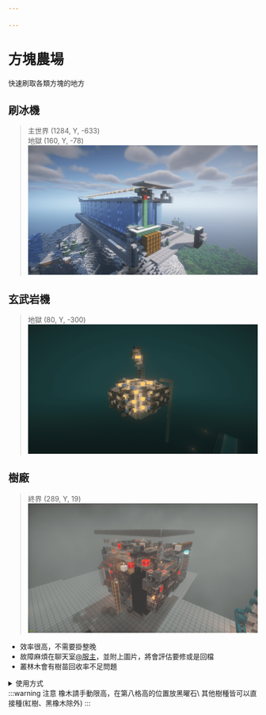 ```yaml
---

---
```


# 方塊農場
快速刷取各類方塊的地方

## 刷冰機
> 主世界 (1284, Y, -633)\
> 地獄 (160, Y, -78)\
> ![alt text](image-14.png)

## 玄武岩機
> 地獄 (80, Y, -300)\
> ![alt text](image-25.png)

## 樹廠
> 終界 (289, Y, 19)\
> ![alt text](image-30.png)
* 效率很高，不需要掛整晚
* 故障麻煩在聊天室[@服主](https://discord.com/users/581468949829648384)，並附上圖片，將會評估要修或是回檔
* 叢林木會有樹苗回收率不足問題
<details>
    <summary>使用方式</summary>
        1. 站進此坑內\
            ![alt text](image-33.png)

        2. 對準偵測器的這格像素，並向前走到底\
            ![alt text](image-34.png)
        3. 放置假人
           ```
           /player tree spawn
           ```
        4. 右鍵假人打開背包，點選右上角連續使用\
            ![alt text](image-35.png)
        5. 泥土上種上樹苗，到外面拉骨塊上的開關\
            ![alt text](image-36.png)
</details>
:::warning 注意
橡木請手動限高，在第八格高的位置放黑曜石\
其他樹種皆可以直接種(紅樹、黑橡木除外)
:::
